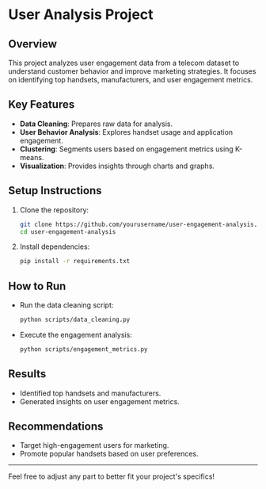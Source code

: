 # User Analysis Project

## Overview
This project analyzes user engagement data from a telecom dataset to understand customer behavior and improve marketing strategies. It focuses on identifying top handsets, manufacturers, and user engagement metrics.

## Key Features
- **Data Cleaning**: Prepares raw data for analysis.
- **User Behavior Analysis**: Explores handset usage and application engagement.
- **Clustering**: Segments users based on engagement metrics using K-means.
- **Visualization**: Provides insights through charts and graphs.

## Setup Instructions
1. Clone the repository:
   ```bash
   git clone https://github.com/yourusername/user-engagement-analysis.git
   cd user-engagement-analysis
   ```
2. Install dependencies:
   ```bash
   pip install -r requirements.txt
   ```

## How to Run
- Run the data cleaning script:
  ```bash
  python scripts/data_cleaning.py
  ```
- Execute the engagement analysis:
  ```bash
  python scripts/engagement_metrics.py
  ```

## Results
- Identified top handsets and manufacturers.
- Generated insights on user engagement metrics.

## Recommendations
- Target high-engagement users for marketing.
- Promote popular handsets based on user preferences.

---

Feel free to adjust any part to better fit your project's specifics!
